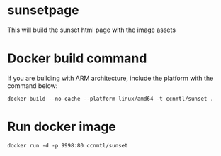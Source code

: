 # sunsetpage
This will build the sunset html page with the image assets

# Docker build command
If you are building with ARM architecture, include the platform with the command below:
```
docker build --no-cache --platform linux/amd64 -t ccnmtl/sunset .
```

# Run docker image
```
docker run -d -p 9998:80 ccnmtl/sunset
```
